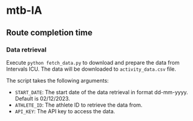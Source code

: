 # mtb-IA

## Route completion time



### Data retrieval 

Execute `python fetch_data.py` to download and prepare the data from Intervals ICU. The data will be downloaded to `activity_data.csv` file.

The script takes the following arguments:

- `START_DATE`: The start date of the data retrieval in format dd-mm-yyyy. Default is 02/12/2023.
- `ATHLETE_ID`: The athlete ID to retrieve the data from.
- `API_KEY`: The API key to access the data.

